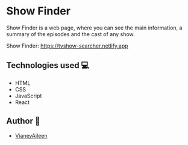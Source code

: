 # Show Finder

Show Finder is a web page, where you can see the main information, a summary of the episodes and the cast of any show.

Show Finder: https://tvshow-searcher.netlify.app

## Technologies used :computer:
- HTML
- CSS
- JavaScript
- React

## Author :bust_in_silhouette:
- [VianeyAileen](https://github.com/VianeyAileen)